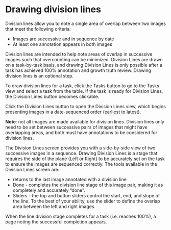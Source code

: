 # Drawing division lines
Division lines allow you to note a single area of overlap between two images that meet the following criteria:
* Images are successive and in sequence by date
* At least one annotation appears in both images

Division lines are intended to help note areas of overlap in successive images such that overcounting can be minimized. Division Lines are drawn on a task-by-task basis, and drawing Division Lines is only possible after a task has achieved 100% annotation and growth truth review. Drawing division lines is an optional step.

To draw division lines for a task, click the Tasks button to go to the Tasks view and select a task from the table. If the task is ready for Division Lines, the Division Lines button becomes clickable.

Click the Division Lines button to open the Division Lines view, which begins presenting images in a date-sequenced order (earliest to latest).

**Note**: not all images are made available for division lines. Division lines only need to be set between successive pairs of images that might have overlapping areas, and both must have annotations to be considered for division lines.

The Division Lines screen provides you with a side-by-side view of two successive images in a sequence. Drawing Division Lines is a stage that requires the side of the plane (Left or Right) to be accurately set on the task to ensure the images are sequenced correctly. The tools available in the Division Lines screen are:
* returns to the last image annotated with a division line
* Done - completes the division line stage of this image pair, making it as completely and accurately “done”. 
* Sliders - the top and button sliders control the start, end, and slope of the line. To the best of your ability, use the slider to define the overlap area between the left and right images.

When the line division stage completes for a task (i.e. reaches 100%), a page noting the successful completion appears. 

